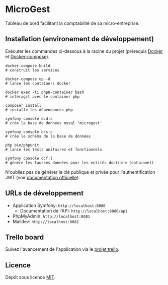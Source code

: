# MicroGest
Tableau de bord facilitant la comptabilité de sa micro-entreprise.

## Installation (environement de développement)
Exécuter les commandes ci-dessous à la racine du projet (prérequis [Docker](https://www.docker.com/) et [Docker-compose](https://docs.docker.com/compose/install/)).
```
docker-compose build
# construit les services

docker-compose up -d
# lance les containers docker

docker exec -ti php8-container bash
# intéragit avec le container php

composer install
# installe les dépendances php

symfony console d:d:c
# crée la base de données mysql 'microgest'

symfony console d:s:c
# crée le schéma de la base de données

php bin/phpunit
# lance les tests unitaires et fonctionnels

symfony console d:f:l
# génère les fausses données pour les entités doctrine (optionnel)
```
N'oubliez pas de générer la clé publique et privée pour l'authentification JWT (voir [documentation officielle](https://github.com/lexik/LexikJWTAuthenticationBundle/blob/master/Resources/doc/index.md)).

## URLs de développement
* Application Symfony: `http://localhost:8080`
    * Documentation de l'API: `http://localhost:8080/api`
* PhpMyAdmin: `http://localhost:8081`
* Maildev: `http://localhost:8082`

## Trello board
Suivez l'avancement de l'application via le [projet trello](https://trello.com/b/EHAWSKCo).

## Licence
Dépôt sous licence [MIT](https://choosealicense.com/licenses/mit/).